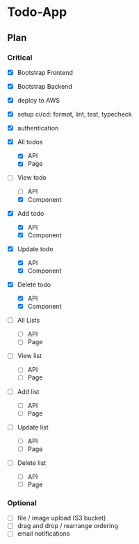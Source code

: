 # Todo-App

## Plan

### Critical

- [x] Bootstrap Frontend
- [x] Bootstrap Backend
- [x] deploy to AWS
- [x] setup ci/cd: format, lint, test, typecheck
- [x] authentication

- [x] All todos

  - [x] API
  - [x] Page

- [ ] View todo

  - [ ] API
  - [x] Component

- [x] Add todo

  - [x] API
  - [x] Component

- [x] Update todo

  - [x] API
  - [x] Component

- [x] Delete todo

  - [x] API
  - [x] Component

- [ ] All Lists

  - [ ] API
  - [ ] Page

- [ ] View list

  - [ ] API
  - [ ] Page

- [ ] Add list

  - [ ] API
  - [ ] Page

- [ ] Update list
  - [ ] API
  - [ ] Page
- [ ] Delete list
  - [ ] API
  - [ ] Page

### Optional

- [ ] file / image upload (S3 bucket)
- [ ] drag and drop / rearrange ordering
- [ ] email notifications
